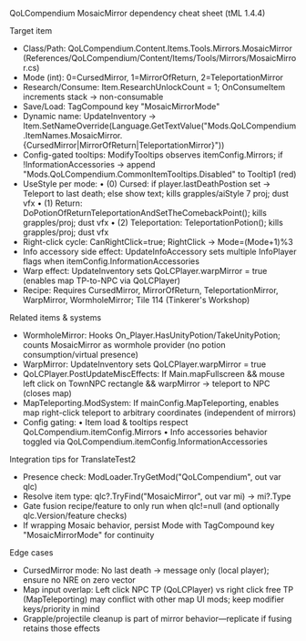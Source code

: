 QoLCompendium MosaicMirror dependency cheat sheet (tML 1.4.4)

Target item
- Class/Path: QoLCompendium.Content.Items.Tools.Mirrors.MosaicMirror (References/QoLCompendium/Content/Items/Tools/Mirrors/MosaicMirror.cs)
- Mode (int): 0=CursedMirror, 1=MirrorOfReturn, 2=TeleportationMirror
- Research/Consume: Item.ResearchUnlockCount = 1; OnConsumeItem increments stack → non-consumable
- Save/Load: TagCompound key "MosaicMirrorMode"
- Dynamic name: UpdateInventory → Item.SetNameOverride(Language.GetTextValue("Mods.QoLCompendium.ItemNames.MosaicMirror.{CursedMirror|MirrorOfReturn|TeleportationMirror}"))
- Config-gated tooltips: ModifyTooltips observes itemConfig.Mirrors; if !InformationAccessories → append "Mods.QoLCompendium.CommonItemTooltips.Disabled" to Tooltip1 (red)
- UseStyle per mode:
  • (0) Cursed: if player.lastDeathPostion set → Teleport to last death; else show text; kills grapples/aiStyle 7 proj; dust vfx
  • (1) Return: DoPotionOfReturnTeleportationAndSetTheComebackPoint(); kills grapples/proj; dust vfx
  • (2) Teleportation: TeleportationPotion(); kills grapples/proj; dust vfx
- Right-click cycle: CanRightClick=true; RightClick → Mode=(Mode+1)%3
- Info accessory side effect: UpdateInfoAccessory sets multiple InfoPlayer flags when itemConfig.InformationAccessories
- Warp effect: UpdateInventory sets QoLCPlayer.warpMirror = true (enables map TP-to-NPC via QoLCPlayer)
- Recipe: Requires CursedMirror, MirrorOfReturn, TeleportationMirror, WarpMirror, WormholeMirror; Tile 114 (Tinkerer's Workshop)

Related items & systems
- WormholeMirror: Hooks On_Player.HasUnityPotion/TakeUnityPotion; counts MosaicMirror as wormhole provider (no potion consumption/virtual presence)
- WarpMirror: UpdateInventory sets QoLCPlayer.warpMirror = true
- QoLCPlayer.PostUpdateMiscEffects: If Main.mapFullscreen && mouse left click on TownNPC rectangle && warpMirror → teleport to NPC (closes map)
- MapTeleporting.ModSystem: If mainConfig.MapTeleporting, enables map right-click teleport to arbitrary coordinates (independent of mirrors)
- Config gating:
  • Item load & tooltips respect QoLCompendium.itemConfig.Mirrors
  • Info accessories behavior toggled via QoLCompendium.itemConfig.InformationAccessories

Integration tips for TranslateTest2
- Presence check: ModLoader.TryGetMod("QoLCompendium", out var qlc)
- Resolve item type: qlc?.TryFind<ModItem>("MosaicMirror", out var mi) → mi?.Type
- Gate fusion recipe/feature to only run when qlc!=null (and optionally qlc.Version/feature checks)
- If wrapping Mosaic behavior, persist Mode with TagCompound key "MosaicMirrorMode" for continuity

Edge cases
- CursedMirror mode: No last death → message only (local player); ensure no NRE on zero vector
- Map input overlap: Left click NPC TP (QoLCPlayer) vs right click free TP (MapTeleporting) may conflict with other map UI mods; keep modifier keys/priority in mind
- Grapple/projectile cleanup is part of mirror behavior—replicate if fusing retains those effects